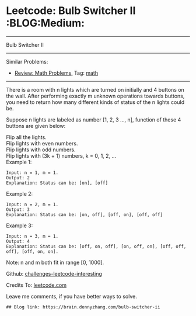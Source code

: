 # Leetcode: Bulb Switcher II     :BLOG:Medium:


---

Bulb Switcher II  

---

Similar Problems:  
-   [Review: Math Problems,](https://brain.dennyzhang.com/review-math) Tag: [math](https://brain.dennyzhang.com/tag/math)

---

There is a room with n lights which are turned on initially and 4 buttons on the wall. After performing exactly m unknown operations towards buttons, you need to return how many different kinds of status of the n lights could be.  

Suppose n lights are labeled as number [1, 2, 3 &#x2026;, n], function of these 4 buttons are given below:  

Flip all the lights.  
Flip lights with even numbers.  
Flip lights with odd numbers.  
Flip lights with (3k + 1) numbers, k = 0, 1, 2, &#x2026;  
Example 1:  

    Input: n = 1, m = 1.
    Output: 2
    Explanation: Status can be: [on], [off]

Example 2:  

    Input: n = 2, m = 1.
    Output: 3
    Explanation: Status can be: [on, off], [off, on], [off, off]

Example 3:  

    Input: n = 3, m = 1.
    Output: 4
    Explanation: Status can be: [off, on, off], [on, off, on], [off, off, off], [off, on, on].

Note: n and m both fit in range [0, 1000].  

Github: [challenges-leetcode-interesting](https://github.com/DennyZhang/challenges-leetcode-interesting/tree/master/bulb-switcher-ii)  

Credits To: [leetcode.com](https://leetcode.com/problems/bulb-switcher-ii/description/)  

Leave me comments, if you have better ways to solve.  

    ## Blog link: https://brain.dennyzhang.com/bulb-switcher-ii